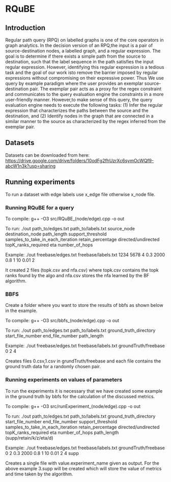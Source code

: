 # RQuBE

## Introduction
Regular path query (RPQ) on labelled graphs is one of the core operators in graph analytics. In the decision version of an RPQ,the input is a pair of source-destination nodes, a labelled graph, and a regular expression. The goal is to determine if there exists a simple path from the source to destination, such that the label sequence in the path satisfies the input regular expression. However, identifying this regular expression is a tedious task and the goal of our work isto remove the barrier imposed by regular expressions without compromising on their expressive power. 
Thus We use query by example paradigm where the user provides an exemplar source-destination pair. The exemplar pair acts as a proxy for the regex constraint and communicates to the query evaluation engine the constraints in a more user-friendly manner. However,to make sense of this query, the query evaluation engine needs to execute the following tasks:
(1) Infer the regular expression that characterizes the paths between the source and the destination, and
(2) Identify nodes in the graph that are connected in a similar manner to the source as characterized by the regex inferred from the exemplar pair.

## Datasets
Datasets can be downloaded from here: https://drive.google.com/drive/folders/10odFg2fhUzrXc6symOcWQf9-abcW1n3k?usp=sharing

## Running experiments
To run a dataset with edge labels use x_edge file otherwise x_node file.

### Running RQuBE for a query
To compile: g++ -O3 src/RQuBE_(node/edge).cpp -o out

To run: ./out path_to/edges.txt path_to/labels.txt source_node destination_node path_length support_threshold samples_to_take_in_each_iteration retain_percentage directed/undirected topK_ranks_required eta number_of_hops

Example: ./out freebase/edges.txt freebase/labels.txt 1234 5678 4 0.3 2000 0.8 1 10 0.01 2

It created 2 files (topk.csv and nfa.csv) where topk.csv contains the topk ranks found by the algo and nfa.csv stores the nfa learned by the BF algorithm.

### BBFS
Create a folder where you want to store the results of bbfs as shown below in the example.

To compile: g++ -O3 src/bbfs_(node/edge).cpp -o out

To run: ./out path_to/edges.txt path_to/labels.txt ground_truth_directory start_file_number end_file_number path_length

Example: ./out freebase/edges.txt freebase/labels.txt groundTruth/freebase 0 2 4

Creates files 0.csv,1.csv in grundTruth/freebase and each file contains the ground truth data for a randomly chosen pair.

### Running experiments on values of parameters
To run the experiments it is necessary that we have created some example in the ground truth by bbfs for the calculation of the discussed metrics.

To compile: g++ -O3 src/runExperiment_(node/edge).cpp -o out

To run: ./out path_to/edges.txt path_to/labels.txt ground_truth_directory start_file_number end_file_number support_threshold samples_to_take_in_each_iteration retain_percentage directed/undirected topK_ranks_required eta number_of_hops path_length (supp/retain/k/z/eta/d)

Example: ./out freebase/edges.txt freebase/labels.txt groundTruth/freebase 0 2 0.3 2000 0.8 1 10 0.01 2 4 supp

Creates a single file with value.experiment_name given as output. For the above example 3.supp will be created which will store the value of metrics and time taken by the algorithm.
